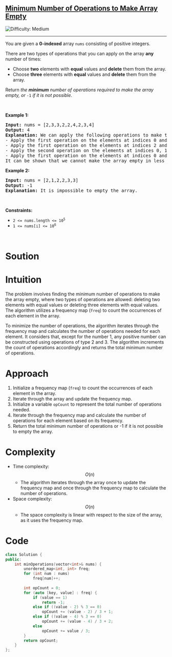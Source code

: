 <h2><a href="https://leetcode.com/problems/minimum-number-of-operations-to-make-array-empty">Minimum Number of Operations to Make Array Empty</a></h2> <img src='https://img.shields.io/badge/Difficulty-Medium-orange' alt='Difficulty: Medium' /><hr><p>You are given a <strong>0-indexed</strong> array <code>nums</code> consisting of positive integers.</p>

<p>There are two types of operations that you can apply on the array <strong>any</strong> number of times:</p>

<ul>
	<li>Choose <strong>two</strong> elements with <strong>equal</strong> values and <strong>delete</strong> them from the array.</li>
	<li>Choose <strong>three</strong> elements with <strong>equal</strong> values and <strong>delete</strong> them from the array.</li>
</ul>

<p>Return <em>the <strong>minimum</strong> number of operations required to make the array empty, or </em><code>-1</code><em> if it is not possible</em>.</p>

<p>&nbsp;</p>
<p><strong class="example">Example 1:</strong></p>

<pre>
<strong>Input:</strong> nums = [2,3,3,2,2,4,2,3,4]
<strong>Output:</strong> 4
<strong>Explanation:</strong> We can apply the following operations to make the array empty:
- Apply the first operation on the elements at indices 0 and 3. The resulting array is nums = [3,3,2,4,2,3,4].
- Apply the first operation on the elements at indices 2 and 4. The resulting array is nums = [3,3,4,3,4].
- Apply the second operation on the elements at indices 0, 1, and 3. The resulting array is nums = [4,4].
- Apply the first operation on the elements at indices 0 and 1. The resulting array is nums = [].
It can be shown that we cannot make the array empty in less than 4 operations.
</pre>

<p><strong class="example">Example 2:</strong></p>

<pre>
<strong>Input:</strong> nums = [2,1,2,2,3,3]
<strong>Output:</strong> -1
<strong>Explanation:</strong> It is impossible to empty the array.
</pre>

<p>&nbsp;</p>
<p><strong>Constraints:</strong></p>

<ul>
	<li><code>2 &lt;= nums.length &lt;= 10<sup>5</sup></code></li>
	<li><code>1 &lt;= nums[i] &lt;= 10<sup>6</sup></code></li>
</ul>

<br>

# Soution

# Intuition
The problem involves finding the minimum number of operations to make the array empty, where two types of operations are allowed: deleting two elements with equal values or deleting three elements with equal values. The algorithm utilizes a frequency map (`freq`) to count the occurrences of each element in the array.

To minimize the number of operations, the algorithm iterates through the frequency map and calculates the number of operations needed for each element. It considers that, except for the number 1, any positive number can be constructed using operations of type 2 and 3. The algorithm increments the count of operations accordingly and returns the total minimum number of operations.


# Approach
1. Initialize a frequency map (`freq`) to count the occurrences of each element in the array.
2. Iterate through the array and update the frequency map.
3. Initialize a variable `opCount` to represent the total number of operations needed.
4. Iterate through the frequency map and calculate the number of operations for each element based on its frequency.
5. Return the total minimum number of operations or -1 if it is not possible to empty the array.

# Complexity
- Time complexity: $$O(n)$$
  - The algorithm iterates through the array once to update the frequency map and once through the frequency map to calculate the number of operations.
- Space complexity: $$O(n)$$
  - The space complexity is linear with respect to the size of the array, as it uses the frequency map.

# Code
```cpp
class Solution {
public:
    int minOperations(vector<int>& nums) {
        unordered_map<int, int> freq;
        for (int num : nums)  
            freq[num]++;
        
        int opCount = 0;
        for (auto [key, value] : freq) {
            if (value == 1)
                return -1;
            else if ((value - 2) % 3 == 0)
                opCount += (value - 2) / 3 + 1;
            else if ((value - 4) % 3 == 0)
                opCount += (value - 4) / 3 + 2;
            else
                opCount += value / 3;
        }
        return opCount;
    }
};
```

